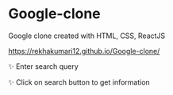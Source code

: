 # Google-clone
Google clone created with HTML, CSS, ReactJS

https://rekhakumari12.github.io/Google-clone/

✨ Enter search query

✨ Click on search button to get information 
